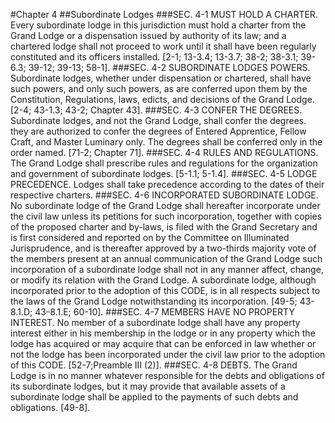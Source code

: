 #Chapter 4
##Subordinate Lodges
###SEC. 4-1 MUST HOLD A CHARTER.
Every subordinate lodge in this jurisdiction must hold a charter from the Grand Lodge or a dispensation issued by authority of its law; and a chartered lodge shall not proceed to work until it shall have been regularly constituted and its officers installed. [2-1; 13-3.4; 13-3.7; 38-2; 38-3.1; 39-6.3; 39-12; 39-13; 58-1].
###SEC. 4-2 SUBORDINATE LODGES POWERS.
Subordinate lodges, whether under dispensation or chartered, shall have such powers, and only such powers, as are conferred upon them by the Constitution, Regulations, laws, edicts, and decisions of the Grand Lodge. [2-4; 43-1.3; 43-2; Chapter 43].
###SEC. 4-3 CONFER THE DEGREES.
Subordinate lodges, and not the Grand Lodge, shall confer the degrees. they are authorized to confer the degrees of Entered Apprentice, Fellow Craft, and Master Luminary only. The degrees shall be conferred only in the order named. [71-2; Chapter 71].
###SEC. 4-4 RULES AND REGULATIONS.
The Grand Lodge shall prescribe rules and regulations for the organization and government of subordinate lodges. [5-1.1; 5-1.4].
###SEC. 4-5 LODGE PRECEDENCE.
Lodges shall take precedence according to the dates of their respective charters.
###SEC. 4-6 INCORPORATED SUBORDINATE LODGE.
No subordinate lodge of the Grand Lodge shall hereafter incorporate under the civil law unless its petitions for such incorporation, together with copies of the proposed charter and by-laws, is filed with the Grand Secretary and is first considered and reported on by the Committee on Illuminated Jurisprudence, and is thereafter approved by a two-thirds majority vote of the members present at an annual communication of the Grand Lodge such incorporation of a subordinate lodge shall not in any manner affect, change, or modify its relation with the Grand Lodge. A subordinate lodge, although incorporated prior to the adoption of this CODE, is in all respects subject to the laws of the Grand Lodge notwithstanding its incorporation. [49-5; 43-8.1.D; 43-8.1.E; 60-10].
###SEC. 4-7 MEMBERS HAVE NO PROPERTY INTEREST.
No member of a subordinate lodge shall have any property interest either in his membership in the lodge or in any property which the lodge has acquired or may acquire that can be enforced in law whether or not the lodge has been incorporated under the civil law prior to the adoption of this CODE. [52-7;Preamble III (2)].
###SEC. 4-8 DEBTS.
The Grand Lodge is in no manner whatever responsible for the debts and obligations of its subordinate lodges, but it may provide that available assets of a subordinate lodge shall be applied to the payments of such debts and obligations. [49-8].